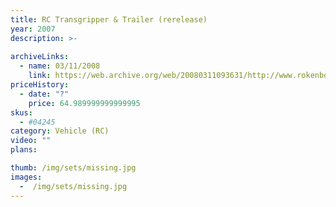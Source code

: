 ```yaml
---
title: RC Transgripper & Trailer (rerelease)
year: 2007
description: >-
  
archiveLinks:
  - name: 03/11/2008
    link: https://web.archive.org/web/20080311093631/http://www.rokenbok.com/RO_Products/RC/RC_04245.asp
priceHistory:
  - date: "?"
    price: 64.989999999999995
skus:
  - #04245
category: Vehicle (RC)
video: ""
plans:

thumb: /img/sets/missing.jpg
images:
  -  /img/sets/missing.jpg
---
```

